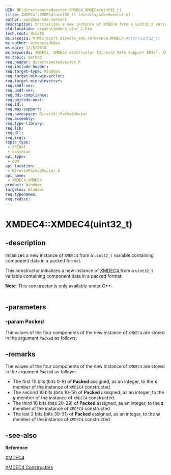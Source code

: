 ```yaml
---
UID: NF:directxpackedvector.XMDEC4.XMDEC4(uint32_t)
title: XMDEC4::XMDEC4(uint32_t) (directxpackedvector.h)
author: windows-sdk-content
description: Initializes a new instance of XMDEC4 from a uint32_t variable containing component data in a packed format.
old-location: dxmath\xmdec4_ctor_2.htm
tech.root: dxmath
ms.assetid: M:Microsoft.directx_sdk.reference.XMDEC4.#ctor(uint32_t)
ms.author: windowssdkdev
ms.date: 12/5/2018
ms.keywords: XMDEC4, XMDEC4 constructor [DirectX Math Support APIs], XMDEC4 constructor [DirectX Math Support APIs],XMDEC4 structure, XMDEC4 structure [DirectX Math Support APIs],XMDEC4 constructor, XMDEC4.XMDEC4, XMDEC4.XMDEC4(uint32_t), XMDEC4::XMDEC4, XMDEC4::XMDEC4(uint32_t), dxmath.xmdec4_ctor_2
ms.topic: method
req.header: directxpackedvector.h
req.include-header: 
req.target-type: Windows
req.target-min-winverclnt: 
req.target-min-winversvr: 
req.kmdf-ver: 
req.umdf-ver: 
req.ddi-compliance: 
req.unicode-ansi: 
req.idl: 
req.max-support: 
req.namespace: DirectX::PackedVector
req.assembly: 
req.type-library: 
req.lib: 
req.dll: 
req.irql: 
topic_type:
 - APIRef
 - kbSyntax
api_type:
 - COM
api_location:
 - DirectXPackedVector.h
api_name:
 - XMDEC4.XMDEC4
product: Windows
targetos: Windows
req.typenames: 
req.redist: 
---
```


# XMDEC4::XMDEC4(uint32_t)


## -description


Initializes a new instance of <code>XMDEC4</code> from a <code>uint32_t</code> variable containing
	component data in a packed format.
    

This constructor initializes a new instance of <a href="https://msdn.microsoft.com/a52fa5e4-ee45-4256-a06a-6984d63b5578">XMDEC4 
	</a> from a
	<code>uint32_t</code> variable containing component data in a packed format.
<div class="alert"><b>Note</b>  This constructor is only available under C++.
    </div><div> </div>

## -parameters




### -param Packed

The values of the four components of the new instance of <code>XMDEC4</code> are
		    stored in the argument <code>Packed</code> as follows:
		


## -remarks



The values of the four components of the new instance of <code>XMDEC4</code> are stored in
	    the argument <code>Packed</code> as follows:
	

<ul>
<li>
The first 10 bits (bits 0-9) of <b>Packed</b> assigned, as an integer, to
		    the <b>x</b> member of the instance of <code>XMDEC4</code> constructed.
		

</li>
<li>
The second 10 bits (bits 10-19) of <b>Packed</b> assigned, as an integer, to
		    the <b>y</b> member of the instance of <code>XMDEC4</code> constructed.
		

</li>
<li>
The third 10 bits (bits 20-29) of <b>Packed</b> assigned, as an integer, to
		    the <b>z</b> member of the instance of <code>XMDEC4</code> constructed.
		

</li>
<li>
The last 2 bits (bits 30-31) of <b>Packed</b> assigned, as an integer, to
		    the <b>w</b> member of the instance of <code>XMDEC4</code> constructed.
		

</li>
</ul>



## -see-also




<b>Reference</b>



<a href="https://msdn.microsoft.com/en-us/library/Ee419431(v=VS.85).aspx">XMDEC4</a>



<a href="https://msdn.microsoft.com/en-us/library/Ee415267(v=VS.85).aspx">XMDEC4 Constructors</a>
 

 

